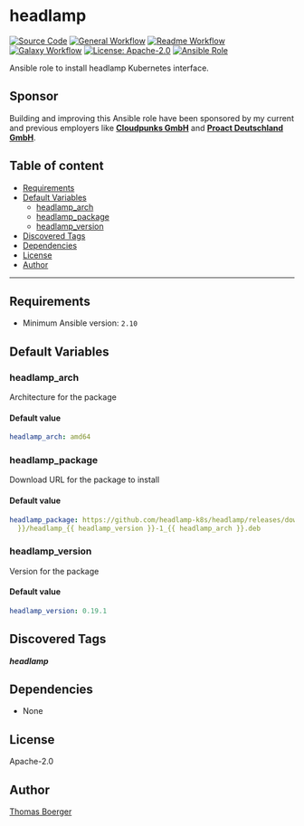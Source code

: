 # headlamp

[![Source Code](https://img.shields.io/badge/github-source%20code-blue?logo=github&amp;logoColor=white)](https://github.com/rolehippie/headlamp)
[![General Workflow](https://github.com/rolehippie/headlamp/actions/workflows/general.yml/badge.svg)](https://github.com/rolehippie/headlamp/actions/workflows/general.yml)
[![Readme Workflow](https://github.com/rolehippie/headlamp/actions/workflows/readme.yml/badge.svg)](https://github.com/rolehippie/headlamp/actions/workflows/readme.yml)
[![Galaxy Workflow](https://github.com/rolehippie/headlamp/actions/workflows/galaxy.yml/badge.svg)](https://github.com/rolehippie/headlamp/actions/workflows/galaxy.yml)
[![License: Apache-2.0](https://img.shields.io/github/license/rolehippie/headlamp)](https://github.com/rolehippie/headlamp/blob/master/LICENSE)
[![Ansible Role](https://img.shields.io/badge/role-rolehippie.headlamp-blue)](https://galaxy.ansible.com/rolehippie/headlamp)

Ansible role to install headlamp Kubernetes interface.

## Sponsor

Building and improving this Ansible role have been sponsored by my current and previous employers like **[Cloudpunks GmbH](https://cloudpunks.de)** and **[Proact Deutschland GmbH](https://www.proact.eu)**.

## Table of content

- [Requirements](#requirements)
- [Default Variables](#default-variables)
  - [headlamp_arch](#headlamp_arch)
  - [headlamp_package](#headlamp_package)
  - [headlamp_version](#headlamp_version)
- [Discovered Tags](#discovered-tags)
- [Dependencies](#dependencies)
- [License](#license)
- [Author](#author)

---

## Requirements

- Minimum Ansible version: `2.10`


## Default Variables

### headlamp_arch

Architecture for the package

#### Default value

```YAML
headlamp_arch: amd64
```

### headlamp_package

Download URL for the package to install

#### Default value

```YAML
headlamp_package: https://github.com/headlamp-k8s/headlamp/releases/download/v{{ headlamp_version
  }}/headlamp_{{ headlamp_version }}-1_{{ headlamp_arch }}.deb
```

### headlamp_version

Version for the package

#### Default value

```YAML
headlamp_version: 0.19.1
```

## Discovered Tags

**_headlamp_**


## Dependencies

- None

## License

Apache-2.0

## Author

[Thomas Boerger](https://github.com/tboerger)
